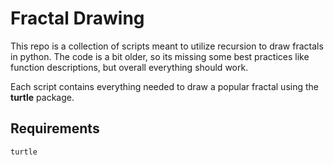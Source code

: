 # Fractal Drawing
This repo is a collection of scripts meant to utilize recursion to draw fractals in python. The code is a bit older, so its missing some best practices like function descriptions, but overall everything should work. 

Each script contains everything needed to draw a popular fractal using the __turtle__ package.

## Requirements
```
turtle
```
